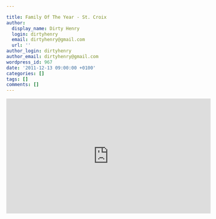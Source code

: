 ```yaml
---

title: Family Of The Year - St. Croix
author:
  display_name: Dirty Henry
  login: dirtyhenry
  email: dirtyhenry@gmail.com
  url: ''
author_login: dirtyhenry
author_email: dirtyhenry@gmail.com
wordpress_id: 967
date: '2011-12-13 09:00:00 +0100'
categories: []
tags: []
comments: []
---
```

<iframe width="540" height="304" src="http://www.youtube.com/embed/CSRjyPIHkPM" frameborder="0" allowfullscreen></iframe>
